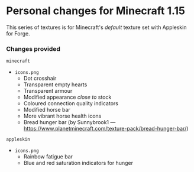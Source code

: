# Personal changes for Minecraft 1.15

This series of textures is for Minecraft's _default_ texture set with Appleskin for Forge.

### Changes provided
`minecraft`
* `icons.png`
   * Dot crosshair
   * Transparent empty hearts
   * Transparent armour
   * Modified appearance _close to_ stock
   * Coloured connection quality indicators
   * Modified horse bar
   * More vibrant horse health icons
   * Bread hunger bar (by Sunnybrook1 — https://www.planetminecraft.com/texture-pack/bread-hunger-bar/)

`appleskin`
* `icons.png`
   * Rainbow fatigue bar
   * Blue and red saturation indicators for hunger

